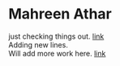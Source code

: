 # Mahreen Athar  
just checking things out.
[link](py1.ipynb)   
Adding new lines.     
Will add more work here. [link]() 
